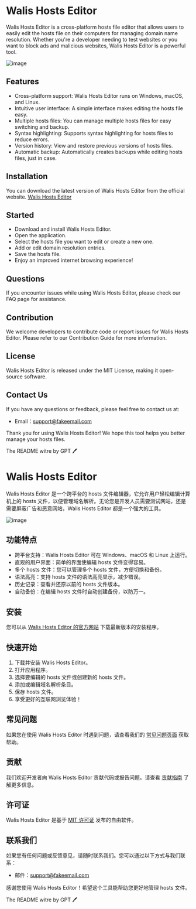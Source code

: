 # Walis Hosts Editor

Walis Hosts Editor is a cross-platform hosts file editor that allows users to easily edit the hosts file on their computers for managing domain name resolution. Whether you're a developer needing to test websites or you want to block ads and malicious websites, Walis Hosts Editor is a powerful tool.

![image](https://github.com/bestK/hosteditor/assets/14979305/19eab539-66c8-495e-85d2-60e4dd74ae00)


## Features

- Cross-platform support: Walis Hosts Editor runs on Windows, macOS, and Linux.
- Intuitive user interface: A simple interface makes editing the hosts file easy.
- Multiple hosts files: You can manage multiple hosts files for easy switching and backup.
- Syntax highlighting: Supports syntax highlighting for hosts files to reduce errors.
- Version history: View and restore previous versions of hosts files.
- Automatic backup: Automatically creates backups while editing hosts files, just in case.

## Installation

You can download the latest version of Walis Hosts Editor from the official website. [Walis Hosts Editor  ](https://github.com/bestK/hosteditor/releases/)  

## Started

- Download and install Walis Hosts Editor.
- Open the application.
- Select the hosts file you want to edit or create a new one.
- Add or edit domain resolution entries.
- Save the hosts file.
- Enjoy an improved internet browsing experience!

## Questions

If you encounter issues while using Walis Hosts Editor, please check our FAQ page for assistance.

## Contribution

We welcome developers to contribute code or report issues for Walis Hosts Editor. Please refer to our Contribution Guide for more information.

## License

Walis Hosts Editor is released under the MIT License, making it open-source software.


## Contact Us

If you have any questions or feedback, please feel free to contact us at:

- Email：support@fakeemail.com 

Thank you for using Walis Hosts Editor! We hope this tool helps you better manage your hosts files.


The README witre by GPT 🖊️




# Walis Hosts Editor

Walis Hosts Editor 是一个跨平台的 hosts 文件编辑器，它允许用户轻松编辑计算机上的 hosts 文件，以便管理域名解析。无论您是开发人员需要测试网站，还是需要屏蔽广告和恶意网站，Walis Hosts Editor 都是一个强大的工具。

![image](https://github.com/bestK/hosteditor/assets/14979305/19eab539-66c8-495e-85d2-60e4dd74ae00)


## 功能特点

- 跨平台支持：Walis Hosts Editor 可在 Windows、macOS 和 Linux 上运行。
- 直观的用户界面：简单的界面使编辑 hosts 文件变得容易。
- 多个 hosts 文件：您可以管理多个 hosts 文件，方便切换和备份。
- 语法高亮：支持 hosts 文件的语法高亮显示，减少错误。
- 历史记录：查看并还原以前的 hosts 文件版本。
- 自动备份：在编辑 hosts 文件时自动创建备份，以防万一。

## 安装

您可以从 [Walis Hosts Editor 的官方网站](https://github.com/bestK/hosteditor/releases/) 下载最新版本的安装程序。

## 快速开始

1. 下载并安装 Walis Hosts Editor。
2. 打开应用程序。
3. 选择要编辑的 hosts 文件或创建新的 hosts 文件。
4. 添加或编辑域名解析条目。
5. 保存 hosts 文件。
6. 享受更好的互联网浏览体验！

## 常见问题

如果您在使用 Walis Hosts Editor 时遇到问题，请查看我们的 [常见问题页面](docs/faq.md) 获取帮助。

## 贡献

我们欢迎开发者向 Walis Hosts Editor 贡献代码或报告问题。请查看 [贡献指南](CONTRIBUTING.md) 了解更多信息。

## 许可证

Walis Hosts Editor 是基于 [MIT 许可证](LICENSE) 发布的自由软件。

## 联系我们

如果您有任何问题或反馈意见，请随时联系我们。您可以通过以下方式与我们联系：

- 邮件：support@fakeemail.com 

感谢您使用 Walis Hosts Editor！希望这个工具能帮助您更好地管理 hosts 文件。

The README witre by GPT 🖊️



